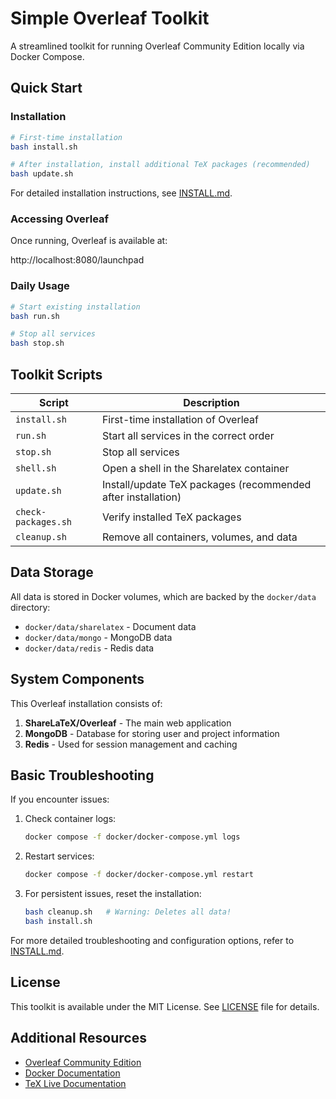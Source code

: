 # Simple Overleaf Toolkit

A streamlined toolkit for running Overleaf Community Edition locally via Docker Compose.

## Quick Start

### Installation

```bash
# First-time installation
bash install.sh

# After installation, install additional TeX packages (recommended)
bash update.sh
```

For detailed installation instructions, see [INSTALL.md](INSTALL.md).

### Accessing Overleaf

Once running, Overleaf is available at:

http://localhost:8080/launchpad

### Daily Usage

```bash
# Start existing installation
bash run.sh

# Stop all services
bash stop.sh
```

## Toolkit Scripts

| Script              | Description                                                  |
| ------------------- | ------------------------------------------------------------ |
| `install.sh`        | First-time installation of Overleaf                          |
| `run.sh`            | Start all services in the correct order                      |
| `stop.sh`           | Stop all services                                            |
| `shell.sh`          | Open a shell in the Sharelatex container                     |
| `update.sh`         | Install/update TeX packages (recommended after installation) |
| `check-packages.sh` | Verify installed TeX packages                                |
| `cleanup.sh`        | Remove all containers, volumes, and data                     |

## Data Storage

All data is stored in Docker volumes, which are backed by the `docker/data` directory:

-   `docker/data/sharelatex` - Document data
-   `docker/data/mongo` - MongoDB data
-   `docker/data/redis` - Redis data

## System Components

This Overleaf installation consists of:

1. **ShareLaTeX/Overleaf** - The main web application
2. **MongoDB** - Database for storing user and project information
3. **Redis** - Used for session management and caching

## Basic Troubleshooting

If you encounter issues:

1. Check container logs:

    ```bash
    docker compose -f docker/docker-compose.yml logs
    ```

2. Restart services:

    ```bash
    docker compose -f docker/docker-compose.yml restart
    ```

3. For persistent issues, reset the installation:
    ```bash
    bash cleanup.sh   # Warning: Deletes all data!
    bash install.sh
    ```

For more detailed troubleshooting and configuration options, refer to [INSTALL.md](INSTALL.md).

## License

This toolkit is available under the MIT License. See [LICENSE](LICENSE) file for details.

## Additional Resources

-   [Overleaf Community Edition](https://github.com/overleaf/overleaf)
-   [Docker Documentation](https://docs.docker.com/)
-   [TeX Live Documentation](https://www.tug.org/texlive/doc.html)
